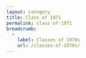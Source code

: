 ```yaml
---
layout: category
title: Class of 1971
permalink: class-of-1971
breadcrumb:
  -
    label: Classes of 1970s
    url: /classes-of-1970s/
---
```

